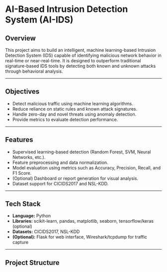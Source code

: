 # AI-Based Intrusion Detection System (AI-IDS)

## Overview

This project aims to build an intelligent, machine learning-based Intrusion Detection System (IDS) capable of identifying malicious network behavior in real-time or near-real-time. It is designed to outperform traditional signature-based IDS tools by detecting both known and unknown attacks through behavioral analysis.

---

## Objectives

- Detect malicious traffic using machine learning algorithms.
- Reduce reliance on static rules and known attack signatures.
- Handle zero-day and novel threats using anomaly detection.
- Provide metrics to evaluate detection performance.

---

## Features

- Supervised learning-based detection (Random Forest, SVM, Neural Networks, etc.).
- Feature preprocessing and data normalization.
- Model evaluation using metrics such as Accuracy, Precision, Recall, and F1 Score.
- (Optional) Dashboard or report generation for visual analysis.
- Dataset support for CICIDS2017 and NSL-KDD.

---

## Tech Stack

- **Language:** Python  
- **Libraries:** scikit-learn, pandas, matplotlib, seaborn, tensorflow/keras (optional)  
- **Datasets:** CICIDS2017, NSL-KDD  
- **(Optional):** Flask for web interface, Wireshark/tcpdump for traffic capture

---

## Project Structure

